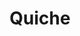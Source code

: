 ---
layout: recette-v2
categories: [recettes]
hidden: true
lang: fr
sitemap: true
title: Quiche
type: sel
---